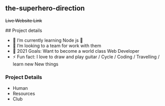 ## the-superhero-direction
<a target="_blank" href="https://the-superhero-direction.netlify.app/" style="text-decoration: line-through;" >
    <p>Live Website Link</p>
</a>
## Project details

-  🌱 I’m currently learning Node js 🤣
-  👯 I’m looking to a team for work with them
-  🥅 2021 Goals: Want to become a world class Web Developer
-  ⚡ Fun fact: I love to draw and play guitar / Cycle / Coding / Travelling / learn new New things

<h3>Project Details</h3>
<ul>
	<li>Human</li>
	<li>Resources</li>
	<li>Club</li>
</ul>
